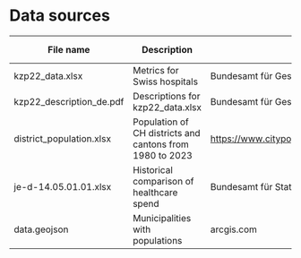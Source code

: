 # Data sources

| File name               | Description                      | Source                   | Link                                                       | Acquisition date |
| ----------------------- | -------------------------------- | ------------------------ |-------------------------------------------------------------- | ----------- |
| kzp22_data.xlsx         | Metrics for Swiss hospitals      | Bundesamt für Gesundheit | https://spitalstatistik.bagapps.ch/data/download/kzp22_data.xlsx?v=1710771311          | 11-09-2024 |
| kzp22_description_de.pdf| Descriptions for kzp22_data.xlsx | Bundesamt für Gesundheit | https://spitalstatistik.bagapps.ch/data/download/kzp22_description_de.pdf?v=1710771311 | 11-09-2024 |
| district_population.xlsx | Population of CH districts and cantons from 1980 to 2023 | https://www.citypopulation.de/en/switzerland/admin/ | 11.09.2024 |
| je-d-14.05.01.01.xlsx | Historical comparison of healthcare spend | Bundesamt für Statistik | https://dam-api.bfs.admin.ch/hub/api/dam/assets/31505220/master | 12.9.2024 |
| data.geojson | Municipalities with populations | arcgis.com | https://arcgis.com | 12-09-2024 |